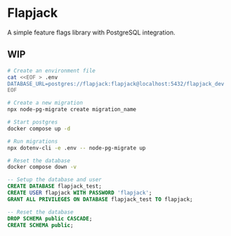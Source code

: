 # Flapjack

A simple feature flags library with PostgreSQL integration.

## WIP

```bash
# Create an environment file
cat <<EOF > .env
DATABASE_URL=postgres://flapjack:flapjack@localhost:5432/flapjack_dev
EOF
```

```bash
# Create a new migration
npx node-pg-migrate create migration_name
```

```bash
# Start postgres
docker compose up -d

# Run migrations
npx dotenv-cli -e .env -- node-pg-migrate up

# Reset the database
docker compose down -v
```

```sql
-- Setup the database and user
CREATE DATABASE flapjack_test;
CREATE USER flapjack WITH PASSWORD 'flapjack';
GRANT ALL PRIVILEGES ON DATABASE flapjack_test TO flapjack;

-- Reset the database
DROP SCHEMA public CASCADE;
CREATE SCHEMA public;
```
